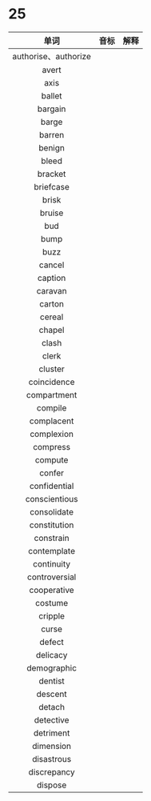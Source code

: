 # 25

|         单词         | 音标 | 解释 |
| :------------------: | :--: | :--: |
| authorise、authorize |      |      |
|        avert         |      |      |
|         axis         |      |      |
|        ballet        |      |      |
|       bargain        |      |      |
|        barge         |      |      |
|        barren        |      |      |
|        benign        |      |      |
|        bleed         |      |      |
|       bracket        |      |      |
|      briefcase       |      |      |
|        brisk         |      |      |
|        bruise        |      |      |
|         bud          |      |      |
|         bump         |      |      |
|         buzz         |      |      |
|        cancel        |      |      |
|       caption        |      |      |
|       caravan        |      |      |
|        carton        |      |      |
|        cereal        |      |      |
|        chapel        |      |      |
|        clash         |      |      |
|        clerk         |      |      |
|       cluster        |      |      |
|     coincidence      |      |      |
|     compartment      |      |      |
|       compile        |      |      |
|      complacent      |      |      |
|      complexion      |      |      |
|       compress       |      |      |
|       compute        |      |      |
|        confer        |      |      |
|     confidential     |      |      |
|    conscientious     |      |      |
|     consolidate      |      |      |
|     constitution     |      |      |
|      constrain       |      |      |
|     contemplate      |      |      |
|      continuity      |      |      |
|    controversial     |      |      |
|     cooperative      |      |      |
|       costume        |      |      |
|       cripple        |      |      |
|        curse         |      |      |
|        defect        |      |      |
|       delicacy       |      |      |
|     demographic      |      |      |
|       dentist        |      |      |
|       descent        |      |      |
|        detach        |      |      |
|      detective       |      |      |
|      detriment       |      |      |
|      dimension       |      |      |
|      disastrous      |      |      |
|     discrepancy      |      |      |
|       dispose        |      |      |